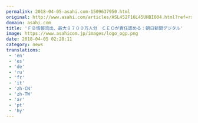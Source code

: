 ```yaml
---
permalink: 2018-04-05-asahi.com-1509637950.html
original: http://www.asahi.com/articles/ASL452F16L45UHBI004.html?ref=rss
domain: asahi.com
title: 'ＦＢ情報流出、最大８７００万人分　ＣＥＯが責任認める：朝日新聞デジタル'
image: https://www.asahicom.jp/images/logo_ogp.png
date: 2018-04-05 02:28:11
category: news
translations: 
 - 'en'
 - 'es'
 - 'de'
 - 'ru'
 - 'fr'
 - 'it'
 - 'zh-CN'
 - 'zh-TW'
 - 'ar'
 - 'pt'
 - 'hy'
---
```


